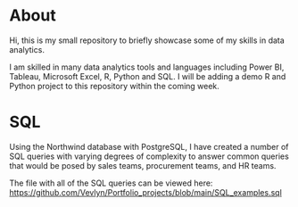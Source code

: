 # About

Hi, this is my small repository to briefly showcase some of my skills in data analytics.

I am skilled in many data analytics tools and languages including Power BI, Tableau, Microsoft Excel, R, Python and SQL.
I will be adding a demo R and Python project to this repository within the coming week.

# SQL

Using the Northwind database with PostgreSQL, I have created a number of SQL queries with varying degrees of complexity to answer common queries that would be posed by sales teams, procurement teams, and HR teams.

The file with all of the SQL queries can be viewed here: https://github.com/Vevlyn/Portfolio_projects/blob/main/SQL_examples.sql



